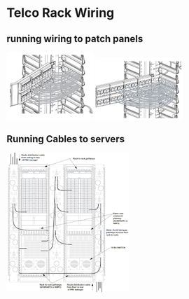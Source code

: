 # Telco Rack Wiring


## running wiring to patch panels
<img src="img/patchv.png">

<img src="img/patch.png">

## Running Cables to servers
<img src="img/path.png">
